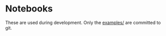 # Notebooks

These are used during development. Only the [examples/](examples/) are committed to git.
